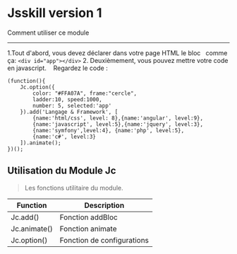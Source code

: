 
# Jsskill version 1

Comment utiliser ce module

---

1.Tout d'abord, vous devez déclarer dans votre page HTML le bloc
  comme ça:
   `<div id="app"></div>`
2. Deuxièmement, vous pouvez mettre votre code en javascript.
   Regardez le code :

``` script
(function(){
    Jc.option({
        color: "#FFA07A", frame:"cercle",
        ladder:10, speed:1000,
        number: 5, selected:'app'
    }).add('Langage & Framework', [
        {name:'html/css', level: 8},{name:'angular', level:9},
        {name:'javascript', level:5},{name:'jquery', level:3},
        {name:'symfony',level:4}, {name:'php', level:5},
        {name:'c#', level:3}
    ]).animate();
})();
```

Utilisation du Module Jc
-----------------------

>Les fonctions utilitaire du module.

| Function                    | Description                |
| --------------------------- | -------------------------- |
| Jc.add()                    | Fonction addBloc           |
| Jc.animate()                | Fonction animate           |
| Jc.option(<Element option>) | Fonction de configurations |
